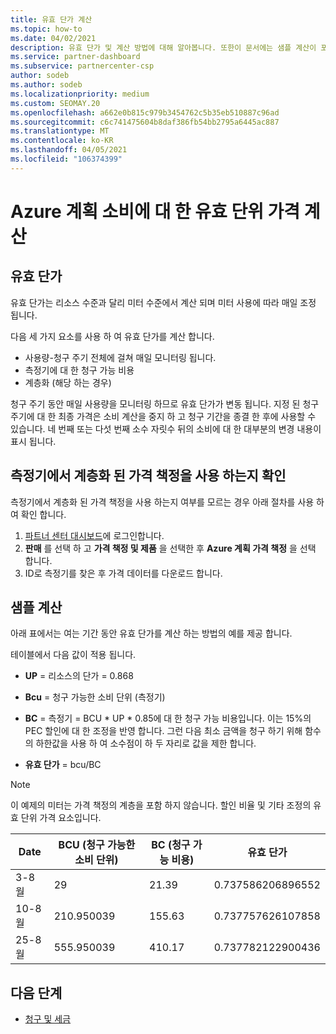 ```yaml
---
title: 유효 단가 계산
ms.topic: how-to
ms.date: 04/02/2021
description: 유효 단가 및 계산 방법에 대해 알아봅니다. 또한이 문서에는 샘플 계산이 포함 되어 있습니다.
ms.service: partner-dashboard
ms.subservice: partnercenter-csp
author: sodeb
ms.author: sodeb
ms.localizationpriority: medium
ms.custom: SEOMAY.20
ms.openlocfilehash: a662e0b815c979b3454762c5b35eb510887c96ad
ms.sourcegitcommit: c6c741475604b8daf386fb54bb2795a6445ac887
ms.translationtype: MT
ms.contentlocale: ko-KR
ms.lasthandoff: 04/05/2021
ms.locfileid: "106374399"
---
```

# <a name="effective-unit-price-calculation-for-azure-plan-consumption"></a>Azure 계획 소비에 대 한 유효 단위 가격 계산

## <a name="the-effective-unit-price"></a>유효 단가

유효 단가는 리소스 수준과 달리 미터 수준에서 계산 되며 미터 사용에 따라 매일 조정 됩니다.

다음 세 가지 요소를 사용 하 여 유효 단가를 계산 합니다.

- 사용량-청구 주기 전체에 걸쳐 매일 모니터링 됩니다.
- 측정기에 대 한 청구 가능 비용
- 계층화 (해당 하는 경우)

청구 주기 동안 매일 사용량을 모니터링 하므로 유효 단가가 변동 됩니다. 지정 된 청구 주기에 대 한 최종 가격은 소비 계산을 중지 하 고 청구 기간을 종결 한 후에 사용할 수 있습니다. 네 번째 또는 다섯 번째 소수 자릿수 뒤의 소비에 대 한 대부분의 변경 내용이 표시 됩니다.

## <a name="find-out-whether-your-meter-uses-tiered-pricing"></a>측정기에서 계층화 된 가격 책정을 사용 하는지 확인

측정기에서 계층화 된 가격 책정을 사용 하는지 여부를 모르는 경우 아래 절차를 사용 하 여 확인 합니다. 

1. [파트너 센터 대시보드](https://partner.microsoft.com/dashboard/)에 로그인합니다.
2. **판매** 를 선택 하 고 **가격 책정 및 제품** 을 선택한 후 **Azure 계획 가격 책정** 을 선택 합니다.
3. ID로 측정기를 찾은 후 가격 데이터를 다운로드 합니다. 

## <a name="sample-calculation"></a>샘플 계산

아래 표에서는 여는 기간 동안 유효 단가를 계산 하는 방법의 예를 제공 합니다.

테이블에서 다음 값이 적용 됩니다. 

- **UP** = 리소스의 단가 = 0.868

- **Bcu** = 청구 가능한 소비 단위 (측정기)

- **BC** = 측정기 = BCU * UP * 0.85에 대 한 청구 가능 비용입니다. 이는 15%의 PEC 할인에 대 한 조정을 반영 합니다. 그런 다음 최소 금액을 청구 하기 위해 함수의 하한값을 사용 하 여 소수점이 하 두 자리로 값을 제한 합니다. 

- **유효 단가** = bcu/BC

>[!NOTE]
>이 예제의 미터는 가격 책정의 계층을 포함 하지 않습니다. 할인 비율 및 기타 조정의 유효 단위 가격 요소입니다.

| Date | BCU (청구 가능한 소비 단위) | BC (청구 가능 비용) | 유효 단가 |
| ------ | ----------- | ----------- | ----------- |  
| 3-8 월 | 29 | 21.39 | 0.737586206896552 |
| 10-8 월 | 210.950039 | 155.63 | 0.737757626107858 |
| 25-8 월 | 555.950039 | 410.17 | 0.737782122900436 |

## <a name="next-steps"></a>다음 단계

- [청구 및 세금](billing.md)
